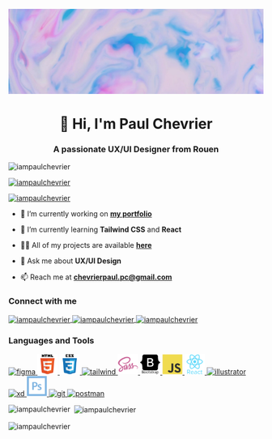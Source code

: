 ![Image](https://github.com/iampaulchevrier/iampaulchevrier/blob/main/banner.jpg)
<h1 align="center">👋 Hi, I'm Paul Chevrier</h1>
<h3 align="center">A passionate UX/UI Designer from Rouen</h3>

<p align="left">
  <img src="https://komarev.com/ghpvc/?username=iampaulchevrier&label=Profile%20views&color=0e75b6&style=flat" alt="iampaulchevrier" />
</p>

<p align="left">
  <a href="https://github.com/ryo-ma/github-profile-trophy">
    <img src="https://github-profile-trophy.vercel.app/?username=iampaulchevrier" alt="iampaulchevrier" />
  </a>
</p>

<p align="left">
  <a href="https://twitter.com/iampaulchevrier" target="blank">
    <img src="https://img.shields.io/twitter/follow/iampaulchevrier?logo=twitter&style=for-the-badge" alt="iampaulchevrier" />
  </a>
</p>

- 🔭 I’m currently working on **[my portfolio](https://github.com/iampaulchevrier/portfolio)**

- 🌱 I’m currently learning **Tailwind CSS** and **React**

- 👨‍💻 All of my projects are available **[here](https://github.com/iampaulchevrier?tab=repositories)**

- 💬 Ask me about **UX/UI Design**

- 📫 Reach me at **chevrierpaul.pc@gmail.com**

<h3 align="left">Connect with me</h3>
<p align="left">
  <a href="https://dev.to/iampaulchevrier" target="blank">
    <img align="center" src="https://raw.githubusercontent.com/rahuldkjain/github-profile-readme-generator/master/src/images/icons/Social/devto.svg" alt="iampaulchevrier" height="30" width="40" />
  </a>
  <a href="https://twitter.com/iampaulchevrier" target="blank">
    <img align="center" src="https://raw.githubusercontent.com/rahuldkjain/github-profile-readme-generator/master/src/images/icons/Social/twitter.svg" alt="iampaulchevrier" height="30" width="40" />
  </a>
  <a href="https://linkedin.com/in/iampaulchevrier" target="blank">
    <img align="center" src="https://raw.githubusercontent.com/rahuldkjain/github-profile-readme-generator/master/src/images/icons/Social/linked-in-alt.svg" alt="iampaulchevrier" height="30" width="40" />
  </a>
</p>

<h3 align="left">Languages and Tools</h3>
<p align="left">
  <a href="https://www.figma.com/" target="_blank" rel="noreferrer">
    <img src="https://www.vectorlogo.zone/logos/figma/figma-icon.svg" alt="figma" width="40" height="40"/>
  </a>
  <a href="https://www.w3.org/html/" target="_blank" rel="noreferrer">
    <img src="https://raw.githubusercontent.com/devicons/devicon/master/icons/html5/html5-original-wordmark.svg" alt="html5" width="40" height="40"/>
  </a>
  <a href="https://www.w3schools.com/css/" target="_blank" rel="noreferrer">
    <img src="https://raw.githubusercontent.com/devicons/devicon/master/icons/css3/css3-original-wordmark.svg" alt="css3" width="40" height="40"/>
  </a>
  <a href="https://tailwindcss.com/" target="_blank" rel="noreferrer">
    <img src="https://www.vectorlogo.zone/logos/tailwindcss/tailwindcss-icon.svg" alt="tailwind" width="40" height="40"/>
  </a>
  <a href="https://sass-lang.com" target="_blank" rel="noreferrer">
    <img src="https://raw.githubusercontent.com/devicons/devicon/master/icons/sass/sass-original.svg" alt="sass" width="40" height="40"/>
  </a>
  <a href="https://getbootstrap.com" target="_blank" rel="noreferrer">
    <img src="https://raw.githubusercontent.com/devicons/devicon/master/icons/bootstrap/bootstrap-plain-wordmark.svg" alt="bootstrap" width="40" height="40"/>
  </a>
  <a href="https://developer.mozilla.org/en-US/docs/Web/JavaScript" target="_blank" rel="noreferrer">
    <img src="https://raw.githubusercontent.com/devicons/devicon/master/icons/javascript/javascript-original.svg" alt="javascript" width="40" height="40"/>
  </a>
  <a href="https://reactjs.org/" target="_blank" rel="noreferrer"> <img src="https://raw.githubusercontent.com/devicons/devicon/master/icons/react/react-original-wordmark.svg" alt="react" width="40" height="40"/>
  </a>
  <a href="https://www.adobe.com/in/products/illustrator.html" target="_blank" rel="noreferrer">
    <img src="https://www.vectorlogo.zone/logos/adobe_illustrator/adobe_illustrator-icon.svg" alt="illustrator" width="40" height="40"/>
  </a>
  <a href="https://www.adobe.com/products/xd.html" target="_blank" rel="noreferrer">
    <img src="https://cdn.worldvectorlogo.com/logos/adobe-xd.svg" alt="xd" width="40" height="40"/>
  </a>
  <a href="https://www.photoshop.com/en" target="_blank" rel="noreferrer">
    <img src="https://raw.githubusercontent.com/devicons/devicon/master/icons/photoshop/photoshop-line.svg" alt="photoshop" width="40" height="40"/>
  </a>
  <a href="https://git-scm.com/" target="_blank" rel="noreferrer">
    <img src="https://www.vectorlogo.zone/logos/git-scm/git-scm-icon.svg" alt="git" width="40" height="40"/>
  </a>
  <a href="https://postman.com" target="_blank" rel="noreferrer">
    <img src="https://www.vectorlogo.zone/logos/getpostman/getpostman-icon.svg" alt="postman" width="40" height="40"/>
  </a>
</p>

<p>
  <img align="left" src="https://github-readme-stats.vercel.app/api/top-langs?username=iampaulchevrier&show_icons=true&locale=en&layout=compact" alt="iampaulchevrier" />
</p>

<p>&nbsp;
  <img align="center" src="https://github-readme-stats.vercel.app/api?username=iampaulchevrier&show_icons=true&locale=en" alt="iampaulchevrier" />
</p>

<p>
  <img align="center" src="https://github-readme-streak-stats.herokuapp.com/?user=iampaulchevrier&" alt="iampaulchevrier" />
</p>
